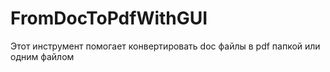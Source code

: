 # FromDocToPdfWithGUI
Этот инструмент помогает конвертировать doc файлы в pdf папкой или одним файлом
